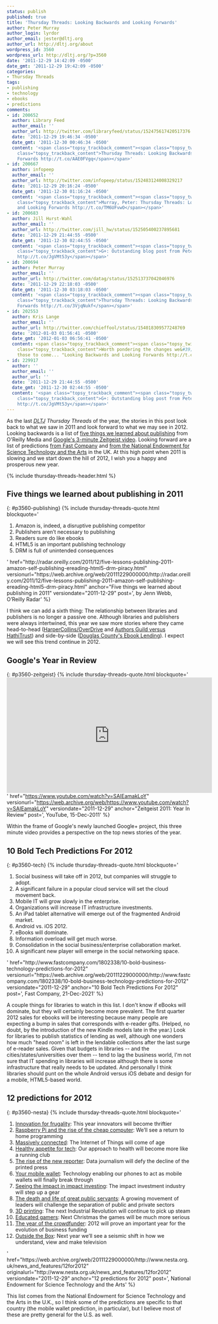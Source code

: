 ```yaml
---
status: publish
published: true
title: 'Thursday Threads: Looking Backwards and Looking Forwards'
author: Peter Murray
author_login: lyrdor
author_email: jester@dltj.org
author_url: http://dltj.org/about
wordpress_id: 3560
wordpress_url: http://dltj.org/?p=3560
date: '2011-12-29 14:42:09 -0500'
date_gmt: '2011-12-29 19:42:09 -0500'
categories:
- Thursday Threads
tags:
- publishing
- technology
- ebooks
- predictions
comments:
- id: 200652
  author: Library Feed
  author_email: ''
  author_url: http://twitter.com/libraryfeed/status/152475617420517376
  date: '2011-12-29 19:46:34 -0500'
  date_gmt: '2011-12-30 00:46:34 -0500'
  content: '<span class="topsy_trackback_comment"><span class="topsy_twitter_username"><span
    class="topsy_trackback_content">Thursday Threads: Looking Backwards and Looking
    Forwards http://t.co/AAE0FVgq</span></span>'
- id: 200667
  author: infopeep
  author_email: ''
  author_url: http://twitter.com/infopeep/status/152483124008329217
  date: '2011-12-29 20:16:24 -0500'
  date_gmt: '2011-12-30 01:16:24 -0500'
  content: '<span class="topsy_trackback_comment"><span class="topsy_twitter_username"><span
    class="topsy_trackback_content">Murray, Peter: Thursday Threads: Looking Backwards
    and Looking Forwards http://t.co/TM6UFvwO</span></span>'
- id: 200683
  author: Jill Hurst-Wahl
  author_email: ''
  author_url: http://twitter.com/jill_hw/status/152505400237895681
  date: '2011-12-29 21:44:55 -0500'
  date_gmt: '2011-12-30 02:44:55 -0500'
  content: '<span class="topsy_trackback_comment"><span class="topsy_twitter_username"><span
    class="topsy_trackback_content">G+: Outstanding blog post from Peter Murray. https://t.co/lEXnAaJf
    http://t.co/JgVMt53y</span></span>'
- id: 200694
  author: Peter Murray
  author_email: ''
  author_url: http://twitter.com/datag/status/152513737042046976
  date: '2011-12-29 22:18:03 -0500'
  date_gmt: '2011-12-30 03:18:03 -0500'
  content: '<span class="topsy_trackback_comment"><span class="topsy_twitter_username"><span
    class="topsy_trackback_content">Thursday Threads: Looking Backwards and Looking
    Forwards http://t.co/3VjqNukf</span></span>'
- id: 202553
  author: Kris Lange
  author_email: ''
  author_url: http://twitter.com/chieffool/status/154018309577248769
  date: '2012-01-03 01:56:41 -0500'
  date_gmt: '2012-01-03 06:56:41 -0500'
  content: <span class="topsy_trackback_comment"><span class="topsy_twitter_username"><span
    class="topsy_trackback_content">Worth pondering the changes we&#39;ve had &amp;
    those to come... "Looking Backwards and Looking Forwards http://t.co/SCHiM5OW"</span></span>
- id: 229917
  author: ''
  author_email: ''
  author_url: ''
  date: '2011-12-29 21:44:55 -0500'
  date_gmt: '2011-12-30 02:44:55 -0500'
  content: '<span class="topsy_trackback_comment"><span class="topsy_twitter_username"><span
    class="topsy_trackback_content">G+: Outstanding blog post from Peter Murray. https://t.co/lEXnAaJf
    http://t.co/JgVMt53y</span></span>'
---
```


As the last <i><acronym title="Disruptive Library Technology Jester">DLTJ</acronym> Thursday Threads</i> of the year, the stories in this post look back to what we saw in 2011 and look forward to what we may see in 2012.  Looking backwards is a list of <a href="#p3560-publishing">five things we learned about publishing</a> from O'Reilly Media and <a href="#p3560-zeitgeist">Google's 3-minute Zeitgeist video</a>.  Looking forward are a list of predictions <a href="#p3560-tech">from Fast Company</a> and <a href="#p3560-nesta">from the National Endowment for Science Technology and the Arts</a> in the UK.  At this high point when 2011 is slowing and we start down the hill of 2012, I wish you a happy and prosperous new year.

{% include thursday-threads-header.html %}

## Five things we learned about publishing in 2011
{: #p3560-publishing}
{% include thursday-threads-quote.html
blockquote='<ol>
<li>Amazon is, indeed, a disruptive publishing competitor</li>
<li>Publishers aren&rsquo;t necessary to publishing</li>
<li>Readers sure do like ebooks</li>
<li>HTML5 is an important publishing technology</li>
<li>DRM is full of unintended consequences</li>
</ol>'
href="http://radar.oreilly.com/2011/12/five-lessons-publishing-2011-amazon-self-publishing-ereading-html5-drm-piracy.html"
versionurl="https://web.archive.org/web/20111229000000/http://radar.oreilly.com/2011/12/five-lessons-publishing-2011-amazon-self-publishing-ereading-html5-drm-piracy.html" 
anchor="Five things we learned about publishing in 2011"
versiondate="2011-12-29"
post=', by Jenn Webb, O&rsquo;Reilly Radar'
%}

I think we can add a sixth thing: The relationship between libraries and publishers is no longer a passive one.  Although libraries and publishers were always intertwined, this year we saw more stories where they came head-to-head (<a href="/article/thursday-threads-2011w9/#hcod">HarperCollins/OverDrive</a> and <a href="/article/thursday-threads-2011w37/#p3398-hathi-trust">Authors Guild versus HathiTrust</a>) and side-by-side (<a href="/article/thursday-threads-2011w21/#p2906-cipa-dcl">Douglas County's Ebook Lending</a>).  I expect we will see this trend continue in 2012.


## Google's Year in Review
{: #p3560-zeitgeist}
{% include thursday-threads-quote.html
blockquote='<iframe width="560" height="315" src="https://www.youtube-nocookie.com/embed/SAIEamakLoY" title="YouTube video player" frameborder="0" allow="accelerometer; autoplay; clipboard-write; encrypted-media; gyroscope; picture-in-picture" allowfullscreen></iframe>'
href="https://www.youtube.com/watch?v=SAIEamakLoY"
versionurl="https://web.archive.org/web/https://www.youtube.com/watch?v=SAIEamakLoY" 
versiondate="2011-12-29"
anchor="Zeitgeist 2011: Year In Review"
post=', YouTube, 15-Dec-2011'
%}

Within the frame of Google's newly launched Google+ project, this three minute video provides a perspective on the top news stories of the year.


## 10 Bold Tech Predictions For 2012
{: #p3560-tech}
{% include thursday-threads-quote.html
blockquote='<ol>
<li>Social business will take off in 2012, but companies will struggle to adopt. </li>
<li>A significant failure in a popular cloud service will set the cloud movement back.</li>
<li>Mobile IT will grow slowly in the enterprise.</li>
<li>Organizations will increase IT infrastructure investments.</li>
<li>An iPad tablet alternative will emerge out of the fragmented Android market.</li>
<li>Android vs. iOS 2012.</li>
<li>eBooks will dominate.</li>
<li>Information overload will get much worse.</li>
<li>Consolidation in the social business/enterprise collaboration market.</li>
<li>A significant new player will emerge in the social networking space.</li>
</ol>'
href="http://www.fastcompany.com/1802338/10-bold-business-technology-predictions-for-2012"
versionurl="https://web.archive.org/web/20111229000000/http://www.fastcompany.com/1802338/10-bold-business-technology-predictions-for-2012" 
versiondate="2011-12-29"
anchor="10 Bold Tech Predictions For 2012"
post=', Fast Company, 21-Dec-2021'
%}

A couple things for libraries to watch in this list.  I don't know if eBooks will dominate, but they will certainly become more prevalent.  The first quarter 2012 sales for ebooks will be interesting because many people are expecting a bump in sales that corresponds with e-reader gifts.  (Helped, no doubt, by the introduction of the new Kindle models late in the year.)  Look for libraries to publish statistics of lending as well, although one wonders how much "head room" is left in the lendable collections after the last surge of e-reader sales.  Given that budgets in libraries -- and the cities/states/universities over them -- tend to lag the business world, I'm not sure that IT spending in libraries will increase although there is some infrastructure that really needs to be updated.  And personally I think libraries should punt on the whole Android versus iOS debate and design for a mobile, HTML5-based world.


## 12 predictions for 2012
{: #p3560-nesta}
{% include thursday-threads-quote.html
blockquote='<ol>
<li><a href="http://www.nesta.org.uk/news/12-predictions-2012/innovation-frugality" title="NESTA  - Innovation for frugality">Innovation for frugality</a>: This year innovators will become thriftier </li>
<li><a href="http://www.nesta.org.uk/news/12-predictions-2012/raspberry-pi-and-rise-cheap-computer" title="NESTA  - Raspberry Pi and the rise of the cheap computer">Raspberry Pi and the rise of the cheap computer</a>: We&rsquo;ll see a return to home programming </li>
<li><a href="http://www.nesta.org.uk/news_and_features/12for2012/assets/features/massively_connected" title="NESTA  - Massively connected">Massively connected</a>: The Internet of Things will come of age </li>
<li><a href="http://www.nesta.org.uk/news_and_features/12for2012/assets/features/healthy_appetite_for_tech" title="NESTA  - Healthy appetite for tech">Healthy appetite for tech</a>: Our approach to health will become more like a running club </li>
<li><a href="http://www.nesta.org.uk/news/12-predictions-2012/rise-new-reporter" title="NESTA  - The rise of the new reporter">The rise of the new reporter</a>: Data journalism will defy the decline of the printed press </li>
<li><a href="http://www.nesta.org.uk/news_and_features/12for2012/assets/features/your_mobile_wallet" title="NESTA  - Your mobile wallet">Your mobile wallet</a>: Technology enabling our phones to act as mobile wallets will finally break through </li>
<li><a href="http://www.nesta.org.uk/news/12-predictions-2012/seeing-impact-impact-investing" title="NESTA  - Seeing the impact in impact investing">Seeing the impact in impact investing</a>: The impact investment industry will step up a gear </li>
<li><a href="http://www.nesta.org.uk/news/12-predictions-2012/death-and-life-great-public-servants" title="NESTA  - The death and life of great public servants">The death and life of great public servants</a>: A growing movement of leaders will challenge the separation of public and private sectors </li>
<li><a href="http://www.nesta.org.uk/news_and_features/12for2012/assets/features/3d_printing" title="NESTA  - 3D printing">3D printing</a>: The next Industrial Revolution will continue to pick up steam </li>
<li><a href="http://www.nesta.org.uk/news_and_features/12for2012/assets/features/educated_gamers" title="NESTA  - Educated gamers">Educated gamers</a>: Next Christmas the games will be much more serious </li>
<li><a href="http://www.nesta.org.uk/news/12-predictions-2012/year-crowdfunder" title="NESTA  - The year of the crowdfunder">The year of the crowdfunder</a>: 2012 will prove an important year for the evolution of business funding </li>
<li><a href="http://www.nesta.org.uk/news_and_features/12for2012/assets/features/outside_the_box" title="NESTA  - Outside the Box">Outside the Box</a>: Next year we&rsquo;ll see a seismic shift in how we understand, view and make television</li>
</ol>'
href="https://web.archive.org/web/20111229000000/http://www.nesta.org.uk/news_and_features/12for2012"
originalurl="http://www.nesta.org.uk/news_and_features/12for2012" 
versiondate="2011-12-29"
anchor="12 predictions for 2012"
post=', National Endowment for Science Technology and the Arts'
%}

This list comes from the National Endowment for Science Technology and the Arts in the U.K., so I think some of the predictions are specific to that country (the mobile wallet prediction, in particular), but I believe most of these are pretty general for the U.S. as well.
